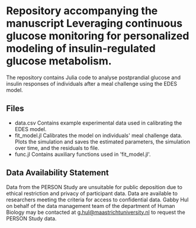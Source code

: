 # Repository accompanying the manuscript Leveraging continuous glucose monitoring for personalized modeling of insulin-regulated glucose metabolism.

The repository contains Julia code to analyse postprandial glucose and insulin responses of individuals after a meal challenge using the EDES model.

## Files
- data.csv          Contains example experimental data used in calibrating the EDES model.
- fit_model.jl      Calibrates the model on individuals' meal challenge data. Plots the simulation and saves the estimated parameters, the simulation over time, and the residuals to file.
- func.jl           Contains auxiliary functions used in 'fit_model.jl'.

## Data Availability Statement
Data from the PERSON Study are unsuitable for public deposition due to ethical restriction and privacy of participant data. Data are available to researchers meeting the criteria for access to confidential data. Gabby Hul on behalf of the data management team of the department of Human Biology may be contacted at g.hul@maastrichtuniversity.nl to request the PERSON Study data.
